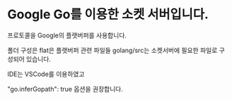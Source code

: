 # Google Go를 이용한 소켓 서버입니다.

프로토콜을 Google의 플랫버퍼를 사용합니다.

폴더 구성은 flat은 플랫버퍼 관련 파일들 golang/src는 소켓서버에 필요한 파일로 구성되어 있습니다.

IDE는 VSCode를 이용하였고

"go.inferGopath": true 옵션을 권장합니다.

